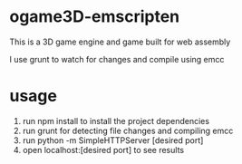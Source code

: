 # ogame3D-emscripten
This is a 3D game engine and game built for web assembly

I use grunt to watch for changes and compile using emcc

# usage
1) run npm install to install the project dependencies
2) run grunt for detecting file changes and compiling emcc
3) run python -m SimpleHTTPServer [desired port]
4) open localhost:[desired port] to see results
